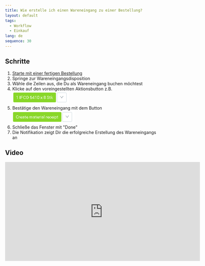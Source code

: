 ```yaml
---
title: Wie erstelle ich einen Wareneingang zu einer Bestellung?
layout: default
tags:
  - Workflow
  - Einkauf
lang: de
sequence: 30
---
```


## Schritte

1. [Starte mit einer fertigen Bestellung](Bestellung_erfassen)
1. Springe zur Wareneingangsdisposition
1. Wähle die Zeilen aus, die Du als Wareneingang buchen möchtest
1. Klicke auf den voreingestellten Aktionsbutton z.B. ![](assets/Zu_Bestellung_Wareneingang_erstellen-99aab.png)
1. Bestätige den Wareneingang mit dem Button ![](assets/Zu_Bestellung_Wareneingang_erstellen-3191c.png)
1. Schließe das Fenster mit "Done"
1. Die Notifikation zeigt Dir die erfolgreiche Erstellung des Wareneingangs an

## Video

<iframe src="https://player.vimeo.com/video/206999153" width="640" height="325" frameborder="0" webkitallowfullscreen mozallowfullscreen allowfullscreen></iframe>

